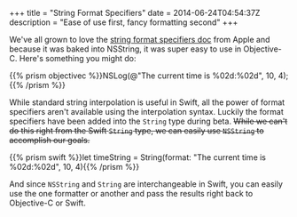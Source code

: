 +++
title = "String Format Specifiers"
date = 2014-06-24T04:54:37Z
description = "Ease of use first, fancy formatting second"
+++

We've all grown to love the [string format specifiers doc](https://developer.apple.com/library/ios/documentation/cocoa/conceptual/Strings/Articles/formatSpecifiers.html) from Apple and because it was baked into NSString, it was super easy to use in Objective-C. Here's something you might do:

{{% prism objectivec %}}NSLog(@"The current time is %02d:%02d", 10, 4);{{% /prism %}}

While standard string interpolation is useful in Swift, all the power of format specifiers aren't available using the interpolation syntax. Luckily the format specifiers have been added into the `String` type during beta. <strike>While we can't do this right from the Swift `String` type, we can easily use `NSString` to accomplish our goals.</strike>

{{% prism swift %}}let timeString = String(format: "The current time is %02d:%02d", 10, 4){{% /prism %}}

And since `NSString` and `String` are interchangeable in Swift, you can easily use the one formatter or another and pass the results right back to Objective-C or Swift.
